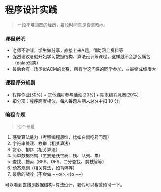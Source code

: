 # 程序设计实践

> 一段不堪回首的经历，那段时间真是昏天暗地。

### 课程说明
- 老师不讲课，学生做分享，直接上来A题，借助网上资料等
- 强烈建议暑假开始学习数据结构、算法设计等课程，这样就不会那么痛苦（dalao别笑）
- 最后会有一场类似ACM的比赛，所有学这门课的同学参加，占最终成绩很大

### 课程评分规则
- 程序作业[60%] + 其他课程参与活动[20%] + 期末编程竞赛[20%]
- 扣分项：程序高度相似，每人每题从期末总分中扣 10 分。


### 编程专题
> 七个专题
1. 感受算法魅力（考察编程思维，比如白鼠吃药问题）
2. 字符串处理、枚举（相关算法）
3. 贪心、排序（相关算法）
4. 简单数据结构（主要是线性表、栈、队列、堆）
5. 查找、搜索（BFS、DFS、二分查找、剪枝等等）
6. 动态规划（相关算法，如背包等）
7. 最后的战役（不会做 ~~o(>_<)o ~~）

可以看到直接是数据结构+算法设计，暑假可以稍微预习一下。
